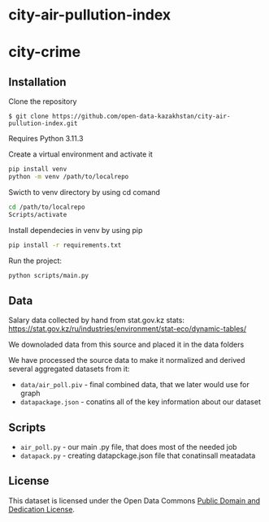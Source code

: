# city-air-pullution-index
# city-crime

## Installation

Clone the repository
```shell
$ git clone https://github.com/open-data-kazakhstan/city-air-pullution-index.git
```

Requires Python 3.11.3 

Create a virtual environment and activate it 
```bash
pip install venv
python -m venv /path/to/localrepo
```

Swicth to venv directory by using cd comand
```bash
cd /path/to/localrepo
Scripts/activate
```

Install dependecies in venv by using pip
```bash
pip install -r requirements.txt
```

Run the project:
```bash
python scripts/main.py
```

## Data 

Salary data collected by hand from stat.gov.kz stats: https://stat.gov.kz/ru/industries/environment/stat-eco/dynamic-tables/

We downoladed data from this source and placed it in the data folders 

We have processed the source data to make it normalized and derived  several aggregated datasets from it:

* `data/air_poll.piv` - final combined data, that we later would use for graph
* `datapackage.json` - conatins all of the key information about our dataset

## Scripts

* `air_poll.py` - our main .py file, that does most of the needed job
* `datapack.py` - creating datapckage.json file that conatinsall meatadata

## License

This dataset is licensed under the Open Data Commons [Public Domain and Dedication License][pddl].

[pddl]: https://www.opendatacommons.org/licenses/pddl/1-0/
